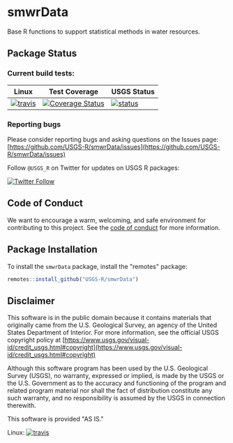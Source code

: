 smwrData
==========

Base R functions to support statistical methods in water resources.


## Package Status

### Current build tests:

|Linux|Test Coverage| USGS Status |
|----------|------------|------------|
| [![travis](https://travis-ci.org/USGS-R/smwrData.svg?branch=master)](https://travis-ci.org/USGS-R/smwrData)|[![Coverage Status](https://coveralls.io/repos/github/USGS-R/smwrData/badge.svg?branch=master)](https://coveralls.io/github/USGS-R/smwrData?branch=master)|[![status](https://img.shields.io/badge/USGS-Research-blue.svg)](https://owi.usgs.gov/R/packages.html#research)|

### Reporting bugs

Please consider reporting bugs and asking questions on the Issues page:
[https://github.com/USGS-R/smwrData/issues](https://github.com/USGS-R/smwrData/issues)

Follow `@USGS_R` on Twitter for updates on USGS R packages:

[![Twitter Follow](https://img.shields.io/twitter/follow/USGS_R.svg?style=social&label=Follow%20USGS_R)](https://twitter.com/USGS_R)

## Code of Conduct

We want to encourage a warm, welcoming, and safe environment for contributing to this project. See the [code of conduct](https://github.com/USGS-R/smwrData/blob/master/CONDUCT.md) for more information.

## Package Installation
To install the `smwrData` package, install the "remotes" package:


```r
remotes::install_github("USGS-R/smwrData")
```

## Disclaimer

This software is in the public domain because it contains materials that originally came from the U.S. Geological Survey, an agency of the United States Department of Interior. For more information, see the official USGS copyright policy at [https://www.usgs.gov/visual-id/credit_usgs.html#copyright](https://www.usgs.gov/visual-id/credit_usgs.html#copyright)

Although this software program has been used by the U.S. Geological Survey (USGS), no warranty, expressed or implied, is made by the USGS or the U.S. Government as to the accuracy and functioning of the program and related program material nor shall the fact of distribution constitute any such warranty, and no responsibility is assumed by the USGS in connection therewith.

This software is provided "AS IS."


Linux: [![travis](https://travis-ci.org/USGS-R/smwrData.svg?branch=master)](https://travis-ci.org/USGS-R/smwrData)

